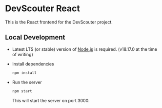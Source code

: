 # DevScouter React

This is the React frontend for the DevScouter project.

## Local Development

- Latest LTS (or stable) version of [Node.js](https://nodejs.org/en/) is required. (v18.17.0 at the time of writing)

- Install dependencies

    ``` bash
    npm install
    ```

- Run the server

     ``` bash
    npm start
    ```

    This will start the server on port 3000.
